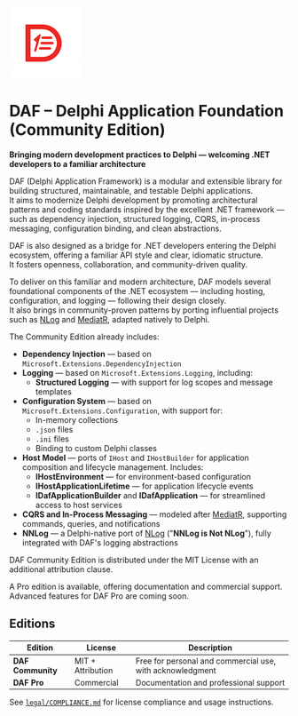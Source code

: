 ![](assets/DAF-Logo.png)

# DAF – Delphi Application Foundation (Community Edition) 

**Bringing modern development practices to Delphi — welcoming .NET developers to a familiar architecture**

DAF (Delphi Application Framework) is a modular and extensible library for building structured, maintainable, and testable Delphi applications.  
It aims to modernize Delphi development by promoting architectural patterns and coding standards inspired by the excellent .NET framework — such as dependency injection, structured logging, CQRS, in-process messaging, configuration binding, and clean abstractions.

DAF is also designed as a bridge for .NET developers entering the Delphi ecosystem, offering a familiar API style and clear, idiomatic structure.  
It fosters openness, collaboration, and community-driven quality.

To deliver on this familiar and modern architecture, DAF models several foundational components of the .NET ecosystem — including hosting, configuration, and logging — following their design closely.  
It also brings in community-proven patterns by porting influential projects such as [NLog](https://nlog-project.org/) and [MediatR](https://github.com/jbogard/MediatR), adapted natively to Delphi.

The Community Edition already includes:

- **Dependency Injection** — based on `Microsoft.Extensions.DependencyInjection`
- **Logging** — based on `Microsoft.Extensions.Logging`, including:
  - **Structured Logging** — with support for log scopes and message templates
- **Configuration System** — based on `Microsoft.Extensions.Configuration`, with support for:
  - In-memory collections
  - `.json` files
  - `.ini` files
  - Binding to custom Delphi classes
- **Host Model** — ports of `IHost` and `IHostBuilder` for application composition and lifecycle management. Includes:
  - **IHostEnvironment** — for environment-based configuration
  - **IHostApplicationLifetime** — for application lifecycle events
  - **IDafApplicationBuilder** and **IDafApplication** — for streamlined access to host services
- **CQRS and In-Process Messaging** — modeled after [MediatR](https://github.com/jbogard/MediatR), supporting commands, queries, and notifications
- **NNLog** — a Delphi-native port of [NLog](https://nlog-project.org/) ("**NNLog is Not NLog**"), fully integrated with DAF's logging abstractions

DAF Community Edition is distributed under the MIT License with an additional attribution clause.  

A Pro edition is available, offering documentation and commercial support.  
Advanced features for DAF Pro are coming soon.

## Editions

| Edition | License | Description |
|--------|---------|-------------|
| **DAF Community** | MIT + Attribution | Free for personal and commercial use, with acknowledgment |
| **DAF Pro**       | Commercial | Documentation and professional support |

See [`legal/COMPLIANCE.md`](./legal/COMPLIANCE.md) for license compliance and usage instructions.

